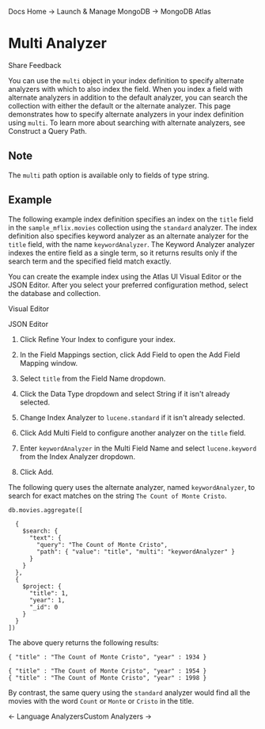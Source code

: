 Docs Home → Launch & Manage MongoDB → MongoDB Atlas

# Multi Analyzer

Share Feedback

You can use the `multi` object in your index definition to specify alternate
analyzers with which to also index the field. When you index a field with
alternate analyzers in addition to the default analyzer, you can search the
collection with either the default or the alternate analyzer. This page
demonstrates how to specify alternate analyzers in your index definition using
`multi`. To learn more about searching with alternate analyzers, see Construct
a Query Path.

## Note

The `multi` path option is available only to fields of type string.

## Example

The following example index definition specifies an index on the `title` field
in the `sample_mflix.movies` collection using the `standard` analyzer. The
index definition also specifies keyword analyzer as an alternate analyzer for
the `title` field, with the name `keywordAnalyzer`. The Keyword Analyzer
analyzer indexes the entire field as a single term, so it returns results only
if the search term and the specified field match exactly.

You can create the example index using the Atlas UI Visual Editor or the JSON
Editor. After you select your preferred configuration method, select the
database and collection.

Visual Editor

JSON Editor

  1. Click Refine Your Index to configure your index.

  2. In the Field Mappings section, click Add Field to open the Add Field Mapping window.

  3. Select `title` from the Field Name dropdown.

  4. Click the Data Type dropdown and select String if it isn't already selected.

  5. Change Index Analyzer to `lucene.standard` if it isn't already selected.

  6. Click Add Multi Field to configure another analyzer on the `title` field.

  7. Enter `keywordAnalyzer` in the Multi Field Name and select `lucene.keyword` from the Index Analyzer dropdown.

  8. Click Add.

The following query uses the alternate analyzer, named `keywordAnalyzer`, to
search for exact matches on the string `The Count of Monte Cristo`.

    
    
    db.movies.aggregate([  
      
      {  
        $search: {  
          "text": {  
            "query": "The Count of Monte Cristo",  
            "path": { "value": "title", "multi": "keywordAnalyzer" }  
          }  
        }  
      },  
      {  
        $project: {  
          "title": 1,  
          "year": 1,  
          "_id": 0  
        }  
      }  
    ])  
  
The above query returns the following results:

    
    
    { "title" : "The Count of Monte Cristo", "year" : 1934 }  
      
    { "title" : "The Count of Monte Cristo", "year" : 1954 }  
    { "title" : "The Count of Monte Cristo", "year" : 1998 }  
  
By contrast, the same query using the `standard` analyzer would find all the
movies with the word `Count` or `Monte` or `Cristo` in the title.

← Language AnalyzersCustom Analyzers →

